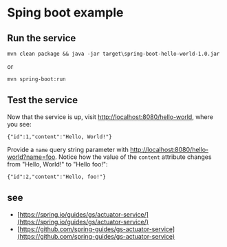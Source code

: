 # Sping boot example

## Run the service

    mvn clean package && java -jar target\spring-boot-hello-world-1.0.jar

or 

    mvn spring-boot:run

## Test the service

Now that the service is up, visit [http://localhost:8080/hello-world](http://localhost:8080/hello-world), where you see:

	{"id":1,"content":"Hello, World!"}

Provide a `name` query string parameter with [http://localhost:8080/hello-world?name=foo](http://localhost:8080/hello-world?name=foo). Notice how the value of the `content` attribute changes from "Hello, World!" to "Hello foo!":

	{"id":2,"content":"Hello, foo!"}

## see

- [https://spring.io/guides/gs/actuator-service/](https://spring.io/guides/gs/actuator-service/)
- [https://github.com/spring-guides/gs-actuator-service](https://github.com/spring-guides/gs-actuator-service)